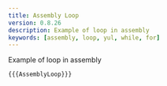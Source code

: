 ```yaml
---
title: Assembly Loop
version: 0.8.26
description: Example of loop in assembly
keywords: [assembly, loop, yul, while, for]
---
```


Example of loop in assembly

```solidity
{{{AssemblyLoop}}}
```
